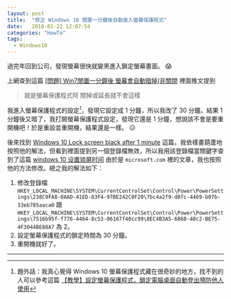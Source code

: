 ```yaml
---
layout: post
title:  "修正 Windows 10 閒置一分鐘後自動進入螢幕保護程式"
date:   2018-02-22 12:07:54
categories: "HowTo"
tags:
  - Windows10
---
```


過完年回到公司，發現螢幕很快就變黑進入鎖定螢幕畫面。 :scream:　

<!-- more -->

上網查到這篇 [[問題] Win7閒置一分鐘後 螢幕會自動暗掉(非關閉](https://www.ptt.cc/bbs/Windows/M.1398429899.A.1BB.html) 裡面推文提到

> 就是螢幕保護程式阿 關掉或延長就不會這樣

我進入螢幕保護程式的設定[^1]，發現它設定成 1 分鐘，所以我改了 30 分鐘。結果 1 分鐘後又暗了，我打開螢幕保護程式設定，發現它還是 1 分鐘，想說該不會是要重開機吧！於是重設並重開機，結果還是一樣。 :expressionless:

後來找到 [Windows 10 Lock screen black after 1 minute](https://niallbest.com/windows-10-lock-screen-black-after-1-minute/) 這篇，我依樣畫葫蘆地按照他的解法，但看到裡面提到另一個登錄檔無效，所以我用該登錄檔當關鍵字查到了這篇 [windows 10 设置锁屏时间](https://partnersupport.microsoft.com/zh-hans/par_servplat/forum/par_winserv/windows-10/4994fbee-ef51-41c2-a90c-a853ed117701) 由於是 `microsoft.com` 裡的文章，我也按照他的方法修改。總之我的解法如下：

1. 修改登錄檔 `HKEY_LOCAL_MACHINE\SYSTEM\CurrentControlSet\Control\Power\PowerSettings\238C9FA8-0AAD-41ED-83F4-97BE242C8F20\7bc4a2f9-d8fc-4469-b07b-33eb785aaca0` 跟 `HKEY_LOCAL_MACHINE\SYSTEM\CurrentControlSet\Control\Power\PowerSettings\7516b95f-f776-4464-8c53-06167f40cc99\8EC4B3A5-6868-48c2-BE75-4F3044BE88A7` 為 2。
2. 設定螢幕保護程式的鎖定時間為 30 分鐘。
3. 重開機就好了。

----
[^1]: 題外話：我真心覺得 Windows 10 螢幕保護程式藏在很奇妙的地方，找不到的人可以參考這篇 [【教學】設定螢幕保護程式，鎖定電腦桌面自動登出預防他人使用](http://sky940811.pixnet.net/blog/post/338495222)